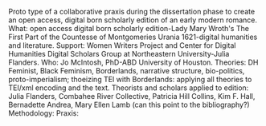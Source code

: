 Proto type of a collaborative praxis during the dissertation phase to create an open access, digital born scholarly edition of an early modern romance. 
What: open access digital born scholarly edition-Lady Mary Wroth's The First Part of the Countesse of Montgomeries Urania 1621-digital humanities and literature.
Support: Women Writers Project and Center for Digital Humanities Digital Scholars Group at Northeastern University-Julia Flanders.
Who: Jo McIntosh, PhD-ABD University of Houston.
Theories: DH Feminist, Black Feminism, Borderlands, narrative structure, bio-politics, proto-imperialism; thoeizing TEI with Borderlands: applying all theories to TEI/xml encoding and the text.
Theorists and scholars applied to edition: Julia Flanders, Combahee River Collective, Patricia Hill Collins, Kim F. Hall, Bernadette Andrea, Mary Ellen Lamb (can this point to the bibliography?)
Methodology:
Praxis: 
